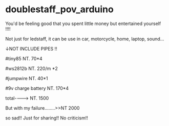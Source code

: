# doublestaff_pov_arduino

You'd be feeling good that you spent
little money but entertained yourself !!!!

Not just for ledstaff, it can be use in car, motorcycle, home, laptop, sound…

↓NOT INCLUDE PIPES !!

#tiny85 NT. 70*4

#ws2812b NT. 220/m *2

#jumpwire  NT. 40*1

#9v charge battery NT. 170*4  

total----> NT. 1500

But with my failure........>>NT 2000  

so sad!!
Just for sharing!! No criticism!!
